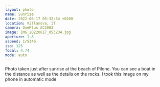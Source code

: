 ```yaml
---
layout: photo
name: Sunrise
date: 2022-06-17 05:32:34 +0200
location: Villanova, IT
camera: OnePlus AC2003
image: IMG_20220617_053234.jpg
aperture: 1.8
sspeed: 1/5346
iso: 125
focal: 4.74
mode: auto
---
```

Photo taken just after sunrise at the beach of Pilone. You can see a boat in the distance as well as the details on the rocks. I took this image on my phone in automatic mode